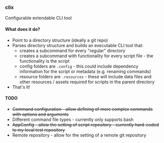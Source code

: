 ### clix

Configurable extendable CLI tool

#### What does it do?

- Point to a directory structure (ideally a git repo)
- Parses directory structure and builds an executable CLI tool that:
  - creates a subcommand for every "regular" directory
  - creates a subcommand with functionality for every script file - the functionality is the script
  - config folders are `.config` - this could include dependency information for the script or metadata (e.g. renaming commands)
  - resource folders are `.resources` - these will include data files and other resources / assets required for scripts in the parent directory
- That's it!

#### TODO

- ~~Command configuration - allow defining of more complex commands with options and arguments~~
- Different command file types - currently only supports bash
- ~~AppConfig - allow the setting of script repository - currently hard-coded to my local test repository~~
- Remote repository - allow for the setting of a remote git repository
